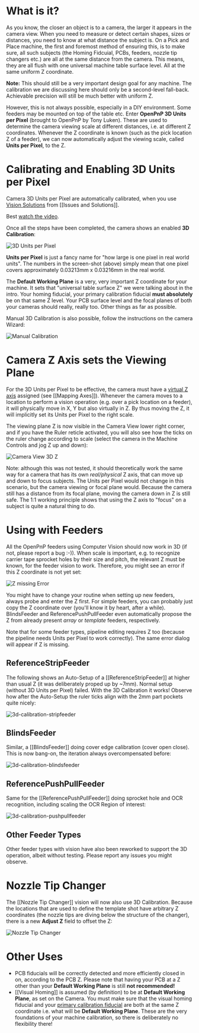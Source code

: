 # What is it?
As you know, the closer an object is to a camera, the larger it appears in the camera view. When you need to measure or detect certain shapes, sizes or distances, you need to know at what distance the subject is. On a Pick and Place machine, the first and foremost method of ensuring this, is to make sure, all such subjects (the Homing Fidcuial, PCBs, feeders, nozzle tip changers etc.) are all at the same distance from the camera. This means, they are all flush with one universal machine table surface level. All at the same uniform Z coordinate.

**Note:** This should still be a very important design goal for any machine. The calibration we are discussing here should only be a second-level fall-back. Achievable precision will still be much better with uniform Z.

However, this is not always possible, especially in a DIY environment. Some feeders may be mounted on top of the table etc. Enter **OpenPnP 3D Units per Pixel** (brought to OpenPnP by Tony Luken). These are used to determine the camera viewing scale at different distances, i.e. at different Z coordinates. Whenever the Z coordinate is known (such as the pick location Z of a feeder), we can now automatically adjust the viewing scale, called **Units per Pixel**, to the Z. 

# Calibrating and Enabling 3D Units per Pixel

Camera 3D Units per Pixel are automatically calibrated, when you use [Vision Solutions](https://github.com/openpnp/openpnp/wiki/Vision-Solutions) from [[Issues and Solutions]]. 

Best [watch the video](https://youtu.be/md68n_J7uto).

Once all the steps have been completed, the camera shows an enabled **3D Calibration**:

![3D Units per Pixel](https://user-images.githubusercontent.com/9963310/131219497-938464d2-697e-4ec2-90c0-dc706fbca421.png)

**Units per Pixel** is just a fancy name for "how large is one pixel in real world units". The numbers in the screen-shot (above) simply mean that one pixel covers approximately 0.03213mm x 0.03216mm in the real world.

The **Default Working Plane** is a very, very important Z coordinate for your machine. It sets that "universal table surface Z" we were talking about in the intro. Your homing fiducial, your primary calibration fiducial **must absolutely** be on that same Z level. Your PCB surface level and the focal planes of both your cameras should really, really too. Other things as far as possible. 

Manual 3D Calibration is also possible, follow the instructions on the camera Wizard:

![Manual Calibration](https://user-images.githubusercontent.com/9963310/131219525-911702a1-7275-432f-86c2-f5468a69bc1a.png)

# Camera Z Axis sets the Viewing Plane

For the 3D Units per Pixel to be effective, the camera must have a [virtual Z axis](https://github.com/openpnp/openpnp/wiki/Machine-Axes#referencevirtualaxis) assigned (see [[Mapping Axes]]). Whenever the camera moves to a location to perform a vision operation (e.g. over a pick location on a feeder), it will physically move in X, Y but also virtually in Z. By thus moving the Z, it will implicitly set its Units per Pixel to the right scale. 

The viewing plane Z is now visible in the Camera View lower right corner, and if you have the Ruler reticle activated, you will also see how the ticks on the ruler change according to scale (select the camera in the Machine Controls and jog Z up and down): 

![Camera View 3D Z](https://user-images.githubusercontent.com/9963310/131219680-fa0a4dc5-9800-49a8-ac0d-119e098e6c5c.png)

Note: although this was not tested, it should theoretically work the same way for a camera that has its own _real/physical_ Z axis, that can move up and down to focus subjects. The Units per Pixel would not change in this scenario, but the camera viewing or focal plane would. Because the camera still has a distance from its focal plane, moving the camera down in Z is still safe. The 1:1 working principle shows that using the Z axis to "focus" on a subject is quite a natural thing to do.

# Using with Feeders

All the OpenPnP feeders using Computer Vision should now work in 3D (if not, please report a bug :-)). When scale is important, e.g. to recognize carrier tape sprocket holes by their size and pitch, the relevant Z must be known, for the feeder vision to work. Therefore, you might see an error if this Z coordinate is not yet set:

![Z missing Error](https://user-images.githubusercontent.com/9963310/131219923-afa8f871-2773-4f16-9532-67028acb96b4.png)

You might have to change your routine when setting up new feeders, always probe and enter the Z first. For simple feeders, you can probably just copy the Z coordinate over (you'll know it by heart, after a while). BlindsFeeder and ReferencePushPullFeeder even automatically propose the Z from already present _array_ or _template_ feeders, respectively. 

Note that for some feeder types, pipeline editing requires Z too (because the pipeline needs Units per Pixel to work correctly). The same error dialog will appear if Z is missing.

## ReferenceStripFeeder

The following shows an Auto-Setup of a [[ReferenceStripFeeder]] at higher than usual Z (it was deliberately proped up by ~7mm). Normal setup (without 3D Units per Pixel) failed. With the 3D Calibration it works! Observe how after the Auto-Setup the ruler ticks align with the 2mm part pockets quite nicely: 

![3d-calibration-stripfeeder](https://user-images.githubusercontent.com/9963310/131221108-0e535cd7-6ba7-4b18-af66-693391828aea.gif)

## BlindsFeeder

Similar, a [[BlindsFeeder]] doing cover edge calibration (cover open close). This is now bang-on, the iteration always overcompensated before:

![3d-calibration-blindsfeeder](https://user-images.githubusercontent.com/9963310/131221121-3668174b-0b3b-4d75-bdf6-62e71c56d24e.gif)

## ReferencePushPullFeeder

Same for the [[ReferencePushPullFeeder]] doing sprocket hole and OCR recognition, including scaling the OCR Region of interest:

![3d-calibration-pushpullfeeder](https://user-images.githubusercontent.com/9963310/131221124-95220bd8-6ac7-4f5a-8ab7-bf3c4e45fc03.gif)

## Other Feeder Types

Other feeder types with vision have also been reworked to support the 3D operation, albeit without testing. Please report any issues you might observe. 

# Nozzle Tip Changer

The [[Nozzle Tip Changer]] vision will now also use 3D Calibration. Because the locations that are used to define the template shot have arbitrary Z coordinates (the nozzle tips are diving below the structure of the changer), there is a new **Adjust Z** field to offset the Z: 

![Nozzle Tip Changer](https://user-images.githubusercontent.com/9963310/131222039-5385d94e-b10a-4bda-9716-5b84617996f2.png)


# Other Uses 

* PCB fiducials will be correctly detected and more efficiently closed in on, according to the PCB Z. Please note that having your PCB at a Z other than your **Default Working Plane** is still **not recommended!** 
* [[Visual Homing]] is assumed (by definition) to be at **Default Working Plane**, as set on the Camera. You must make sure that the visual homing fiducial and your [primary calibration fiducial](https://github.com/openpnp/openpnp/wiki/Vision-Solutions) are both at the same Z coordinate i.e. what will be **Default Working Plane**. These are the very foundations of your machine calibration, so there is deliberately no flexibility there!